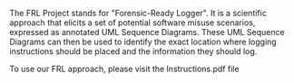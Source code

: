 The FRL Project stands for "Forensic-Ready Logger". 
It is a scientific approach that elicits a set of potential software misuse scenarios, expressed as annotated UML Sequence Diagrams. 
These UML Sequence Diagrams can then be used to identify the exact location where logging instructions should be placed and the information they should log.

To use our FRL approach, please visit the Instructions.pdf file

